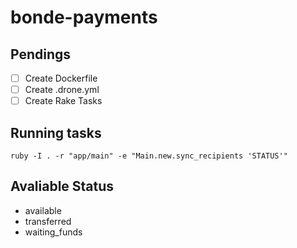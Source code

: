 # bonde-payments

## Pendings

- [ ] Create Dockerfile
- [ ] Create .drone.yml
- [ ] Create Rake Tasks

## Running tasks
`ruby -I . -r "app/main" -e "Main.new.sync_recipients 'STATUS'"`

## Avaliable Status

- available
- transferred
- waiting_funds